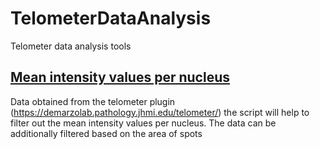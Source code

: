 # TelometerDataAnalysis
Telometer data analysis tools 

## <a href="https://github.com/shubhroshekhar/TelometerDataAnalysis/blob/master/SumExcelNewFormat.ipynb">Mean intensity values per nucleus</a>
Data obtained from the telometer plugin (https://demarzolab.pathology.jhmi.edu/telometer/)
the script will help to filter out the mean intensity values per nucleus.
The data can be additionally filtered based on the area of spots 
